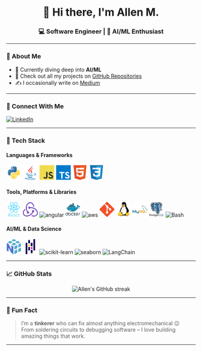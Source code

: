 <h1 align="center">👋 Hi there, I'm Allen M.</h1>
<h3 align="center">💻 Software Engineer | 🤖 AI/ML Enthusiast</h3>

---

### 🚀 About Me

- 🌱 Currently diving deep into **AI/ML**
- 📂 Check out all my projects on [GitHub Repositories](https://github.com/techllen?tab=repositories)
- ✍️ I occasionally write on [Medium](https://medium.com/@allenmwita21)

---

### 🤝 Connect With Me

<p align="left">
  <a href="https://linkedin.com/in/techllen" target="_blank">
    <img alt="LinkedIn" src="https://img.shields.io/badge/-LinkedIn-blue?style=flat-square&logo=linkedin" />
  </a>
</p>

---

### 🧰 Tech Stack

#### Languages & Frameworks
<p align="left">
  <img src="https://raw.githubusercontent.com/devicons/devicon/master/icons/python/python-original.svg" alt="python" width="40" title="python"/>
  <img src="https://raw.githubusercontent.com/devicons/devicon/master/icons/java/java-original.svg" alt="java" width="40" title="java"/>
  <img src="https://raw.githubusercontent.com/devicons/devicon/master/icons/javascript/javascript-original.svg" alt="js" width="40" title="javascript"/>
  <img src="https://raw.githubusercontent.com/devicons/devicon/master/icons/typescript/typescript-original.svg" alt="ts" width="40" title="typescript"/>
  <img src="https://raw.githubusercontent.com/devicons/devicon/master/icons/html5/html5-original.svg" alt="html" width="40" title="html"/>
  <img src="https://raw.githubusercontent.com/devicons/devicon/master/icons/css3/css3-original.svg" alt="css" width="40" title="css"/>
</p>

#### Tools, Platforms & Libraries
<p align="left">
  <img src="https://raw.githubusercontent.com/devicons/devicon/master/icons/react/react-original-wordmark.svg" alt="react" width="40" title="react"/>
  <img src="https://raw.githubusercontent.com/devicons/devicon/master/icons/redux/redux-original.svg" alt="redux" width="40" title="redux"/>
  <img src="https://angular.io/assets/images/logos/angular/angular.svg" alt="angular" width="40" title="angular"/>
  <img src="https://raw.githubusercontent.com/devicons/devicon/master/icons/docker/docker-original-wordmark.svg" alt="docker" width="40" title="docker"/>
  <img src="https://raw.githubusercontent.com/devicons/devicon/master/icons/aws/aws-original.svg" alt="aws" width="40" title="aws"/>
  <img src="https://raw.githubusercontent.com/devicons/devicon/master/icons/git/git-original.svg" alt="git" width="40" title="git"/>
  <img src="https://raw.githubusercontent.com/devicons/devicon/master/icons/linux/linux-original.svg" alt="linux" width="40" title="linux"/>
  <img src="https://raw.githubusercontent.com/devicons/devicon/master/icons/mysql/mysql-original-wordmark.svg" alt="mysql" width="40" title="mysql"/>
  <img src="https://raw.githubusercontent.com/devicons/devicon/master/icons/postgresql/postgresql-original-wordmark.svg" alt="postgresql" width="40" title="postgresql"/>
  <img src="https://www.vectorlogo.zone/logos/gnu_bash/gnu_bash-icon.svg" alt="Bash" width="40" height="40" title="Bash"/>
</p>

#### AI/ML & Data Science
<p align="left">
<!--   <img src="https://www.vectorlogo.zone/logos/tensorflow/tensorflow-icon.svg" alt="tensorflow" width="40"/>
  <img src="https://www.vectorlogo.zone/logos/pytorch/pytorch-icon.svg" alt="pytorch" width="40"/> -->
  <img src="https://raw.githubusercontent.com/devicons/devicon/master/icons/numpy/numpy-original.svg" alt="NumPy" width="40" height="40" title="NumPy"/>
  <img src="https://raw.githubusercontent.com/devicons/devicon/master/icons/pandas/pandas-original.svg" alt="pandas" width="40" title="pandas"/>
  <img src="https://upload.wikimedia.org/wikipedia/commons/0/05/Scikit_learn_logo_small.svg" alt="scikit-learn" width="40" title="scikit-learn"/>
  <img src="https://seaborn.pydata.org/_images/logo-mark-lightbg.svg" alt="seaborn" width="40" title="seaborn"/>
  <img src="https://avatars.githubusercontent.com/u/110176424?s=200&v=4" alt="LangChain" width="40" height="40" title="LangChain"/>

</p>

---

### 📈 GitHub Stats

<!--<p align="center">
  <img src="https://github-readme-stats.vercel.app/api?username=techllen&show_icons=true&theme=radical" alt="Allen's GitHub stats" />
</p>-->

<p align="center">
  <img src="https://github-readme-streak-stats.herokuapp.com/?user=techllen&theme=radical" alt="Allen's GitHub streak" />
</p>

---

### 🧠 Fun Fact

> I’m a **tinkerer** who can fix almost anything electromechanical 😉  
> From soldering circuits to debugging software – I love building amazing things that work.

---
